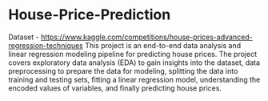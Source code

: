 # House-Price-Prediction
Dataset - https://www.kaggle.com/competitions/house-prices-advanced-regression-techniques
This project is an end-to-end data analysis and linear regression modeling pipeline for predicting house prices. The project covers exploratory data analysis (EDA) to gain insights into the dataset, data preprocessing to prepare the data for modeling, splitting the data into training and testing sets, fitting a linear regression model, understanding the encoded values of variables, and finally predicting house prices. 
